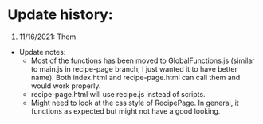 # Update history:

1. 11/16/2021: Them
- Update notes: 
    - Most of the functions has been moved to GlobalFunctions.js (similar to main.js in recipe-page branch, I just wanted it to have better name). Both index.html and recipe-page.html can call them and would work properly.
    - recipe-page.html will use recipe.js instead of scripts.
    - Might need to look at the css style of RecipePage. In general, it functions as expected but might not have a good looking.
